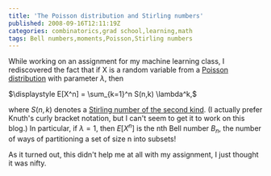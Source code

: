 ```yaml
---
title: 'The Poisson distribution and Stirling numbers'
published: 2008-09-16T12:11:19Z
categories: combinatorics,grad school,learning,math
tags: Bell numbers,moments,Poisson,Stirling numbers
---
```


While working on an assignment for my machine learning class, I rediscovered the fact that if X is a random variable from a <a href="http://mathworld.wolfram.com/PoissonDistribution.html">Poisson distribution</a> with parameter $\lambda$, then

$\displaystyle E[X^n] = \sum_{k=1}^n S(n,k) \lambda^k,$

where $S(n,k)$ denotes a <a href="http://mathworld.wolfram.com/StirlingNumberoftheSecondKind.html">Stirling number of the second kind</a>. (I actually prefer Knuth's curly bracket notation, but I can't seem to get it to work on this blog.)  In particular, if $\lambda = 1$, then $E[X^n]$ is the nth Bell number $B_n$, the number of ways of partitioning a set of size n into subsets!

As it turned out, this didn't help me at all with my assignment, I just thought it was nifty.

